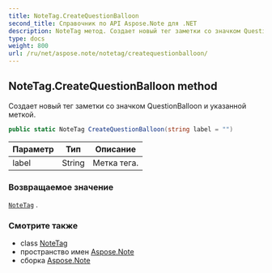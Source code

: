 ```yaml
---
title: NoteTag.CreateQuestionBalloon
second_title: Справочник по API Aspose.Note для .NET
description: NoteTag метод. Создает новый тег заметки со значком QuestionBalloon и указанной меткой.
type: docs
weight: 800
url: /ru/net/aspose.note/notetag/createquestionballoon/
---
```

## NoteTag.CreateQuestionBalloon method

Создает новый тег заметки со значком QuestionBalloon и указанной меткой.

```csharp
public static NoteTag CreateQuestionBalloon(string label = "")
```

| Параметр | Тип | Описание |
| --- | --- | --- |
| label | String | Метка тега. |

### Возвращаемое значение

[`NoteTag`](../) .

### Смотрите также

* class [NoteTag](../)
* пространство имен [Aspose.Note](../../notetag/)
* сборка [Aspose.Note](../../../)


